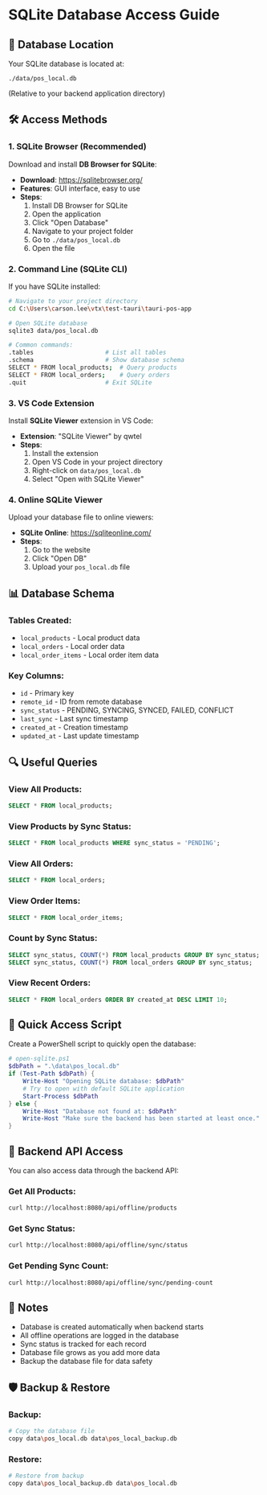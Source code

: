 # SQLite Database Access Guide

## 📍 **Database Location**
Your SQLite database is located at:
```
./data/pos_local.db
```
(Relative to your backend application directory)

## 🛠️ **Access Methods**

### **1. SQLite Browser (Recommended)**
Download and install **DB Browser for SQLite**:
- **Download**: https://sqlitebrowser.org/
- **Features**: GUI interface, easy to use
- **Steps**:
  1. Install DB Browser for SQLite
  2. Open the application
  3. Click "Open Database"
  4. Navigate to your project folder
  5. Go to `./data/pos_local.db`
  6. Open the file

### **2. Command Line (SQLite CLI)**
If you have SQLite installed:
```bash
# Navigate to your project directory
cd C:\Users\carson.lee\vtx\test-tauri\tauri-pos-app

# Open SQLite database
sqlite3 data/pos_local.db

# Common commands:
.tables                    # List all tables
.schema                    # Show database schema
SELECT * FROM local_products;  # Query products
SELECT * FROM local_orders;    # Query orders
.quit                      # Exit SQLite
```

### **3. VS Code Extension**
Install **SQLite Viewer** extension in VS Code:
- **Extension**: "SQLite Viewer" by qwtel
- **Steps**:
  1. Install the extension
  2. Open VS Code in your project directory
  3. Right-click on `data/pos_local.db`
  4. Select "Open with SQLite Viewer"

### **4. Online SQLite Viewer**
Upload your database file to online viewers:
- **SQLite Online**: https://sqliteonline.com/
- **Steps**:
  1. Go to the website
  2. Click "Open DB"
  3. Upload your `pos_local.db` file

## 📊 **Database Schema**

### **Tables Created:**
- `local_products` - Local product data
- `local_orders` - Local order data  
- `local_order_items` - Local order item data

### **Key Columns:**
- `id` - Primary key
- `remote_id` - ID from remote database
- `sync_status` - PENDING, SYNCING, SYNCED, FAILED, CONFLICT
- `last_sync` - Last sync timestamp
- `created_at` - Creation timestamp
- `updated_at` - Last update timestamp

## 🔍 **Useful Queries**

### **View All Products:**
```sql
SELECT * FROM local_products;
```

### **View Products by Sync Status:**
```sql
SELECT * FROM local_products WHERE sync_status = 'PENDING';
```

### **View All Orders:**
```sql
SELECT * FROM local_orders;
```

### **View Order Items:**
```sql
SELECT * FROM local_order_items;
```

### **Count by Sync Status:**
```sql
SELECT sync_status, COUNT(*) FROM local_products GROUP BY sync_status;
SELECT sync_status, COUNT(*) FROM local_orders GROUP BY sync_status;
```

### **View Recent Orders:**
```sql
SELECT * FROM local_orders ORDER BY created_at DESC LIMIT 10;
```

## 🚀 **Quick Access Script**

Create a PowerShell script to quickly open the database:

```powershell
# open-sqlite.ps1
$dbPath = ".\data\pos_local.db"
if (Test-Path $dbPath) {
    Write-Host "Opening SQLite database: $dbPath"
    # Try to open with default SQLite application
    Start-Process $dbPath
} else {
    Write-Host "Database not found at: $dbPath"
    Write-Host "Make sure the backend has been started at least once."
}
```

## 🔧 **Backend API Access**

You can also access data through the backend API:

### **Get All Products:**
```bash
curl http://localhost:8080/api/offline/products
```

### **Get Sync Status:**
```bash
curl http://localhost:8080/api/offline/sync/status
```

### **Get Pending Sync Count:**
```bash
curl http://localhost:8080/api/offline/sync/pending-count
```

## 📝 **Notes**

- Database is created automatically when backend starts
- All offline operations are logged in the database
- Sync status is tracked for each record
- Database file grows as you add more data
- Backup the database file for data safety

## 🛡️ **Backup & Restore**

### **Backup:**
```bash
# Copy the database file
copy data\pos_local.db data\pos_local_backup.db
```

### **Restore:**
```bash
# Restore from backup
copy data\pos_local_backup.db data\pos_local.db
```
